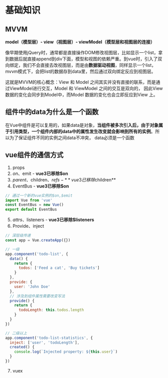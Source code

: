 # 基础知识

## MVVM

**model（模型层）- view（视图层）- viewModel（模型层和视图层的连接）**

像早期使用jQuery时，通常都是直接操作DOM修改视图层，比如显示一个list，拿到数据后就直接append到div下面，模型和视图的依赖严重。到vue时，引入了双向绑定，我们不会直接去改视图层，而是由**数据驱动视图**，同样显示一个list，mvvm模式下，会把list的数据存到data里，然后通过双向绑定反应到视图层。  

这就是MVVM的核心概念：View 和 Model 之间其实并没有直接的联系，而是通过ViewModel进行交互，Model 和 ViewModel 之间的交互是双向的， 因此View 数据的变化会同步到Model中，而Model 数据的变化也会立即反应到View 上。

## 组件中的data为什么是一个函数

在Vue中组件是可以复用的，如果data是对象，**当组件被多次引入后，由于对象属于引用类型，一个组件内部的data中的属性发生改变就会影响到所有的实例**。所以为了保证组件不同的实例之间data不冲突，
data必须是一个函数

## vue组件的通信方式

1. props
2. $on、$emit - **vue3已移除$on**
3. $parent、$children、$refs - **vue3已移除$children**
4. EventBus - **vue3已移除$on**
```js
// 通过一个新的vue实例的$on,$emit
import Vue from 'vue'
const EventBus = new Vue()
export default EventBus
```
5. $attrs、$listeners  - **vue3已移除$listeners**
6. Provide、inject
```js
// 深层级传递
const app = Vue.createApp({})

// 一级
app.component('todo-list', {
  data() {
    return {
      todos: ['Feed a cat', 'Buy tickets']
    }
  },
  provide: {
    user: 'John Doe'
  },
  // 涉及到组件属性需要改变写法
  provide() {
    return {
      todoLength: this.todos.length
    }
  }
})

// 二级以上
app.component('todo-list-statistics', {
  inject: ['user', 'todoLength'],
  created() {
    console.log(`Injected property: ${this.user}`)
  }
})
```
7. vuex